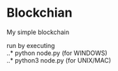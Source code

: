 # Blockchian
My simple blockchain


run by executing<br/>
..* python node.py (for WINDOWS)<br/>
..* python3 node.py (for UNIX/MAC)
